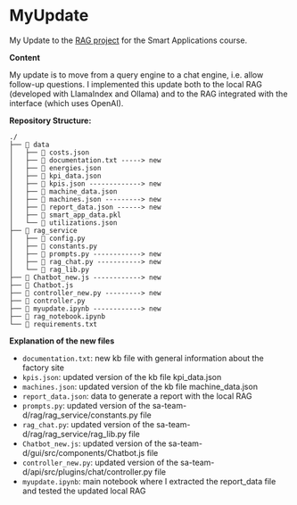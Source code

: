 # MyUpdate
My Update to the [RAG project](https://github.com/sa-team-d) for the Smart Applications course.

**Content**

My update is to move from a query engine to a chat engine, i.e. allow follow-up questions. I implemented this update both to the local RAG (developed with LlamaIndex and Ollama) and to the RAG integrated with the interface (which uses OpenAI).

**Repository Structure:**
```
./
├── 📂 data
│   ├── 📄 costs.json 
│   ├── 📄 documentation.txt -----> new
│   ├── 📄 energies.json 
│   ├── 📄 kpi_data.json
│   ├── 📄 kpis.json -------------> new
│   ├── 📄 machine_data.json
│   ├── 📄 machines.json ---------> new
│   ├── 📄 report_data.json ------> new
│   ├── 📄 smart_app_data.pkl 
│   └── 📄 utilizations.json 
├── 📂 rag_service
│   ├── 📄 config.py
│   ├── 📄 constants.py
│   ├── 📄 prompts.py ------------> new
│   ├── 📄 rag_chat.py -----------> new
│   └── 📄 rag_lib.py
├── 📄 Chatbot_new.js ------------> new
├── 📄 Chatbot.js
├── 📄 controller_new.py ---------> new
├── 📄 controller.py
├── 📄 myupdate.ipynb ------------> new
├── 📄 rag_notebook.ipynb
└── 📄 requirements.txt
```

**Explanation of the new files**
- `documentation.txt`: new kb file with general information about the factory site
- `kpis.json`: updated version of the kb file kpi_data.json
- `machines.json`: updated version of the kb file machine_data.json
- `report_data.json`: data to generate a report with the local RAG
- `prompts.py`: updated version of the sa-team-d/rag/rag_service/constants.py file
- `rag_chat.py`: updated version of the sa-team-d/rag/rag_service/rag_lib.py file
- `Chatbot_new.js`: updated version of the sa-team-d/gui/src/components/Chatbot.js file
- `controller_new.py`: updated version of the sa-team-d/api/src/plugins/chat/controller.py file
- `myupdate.ipynb`: main notebook where I extracted the report_data file and tested the updated local RAG